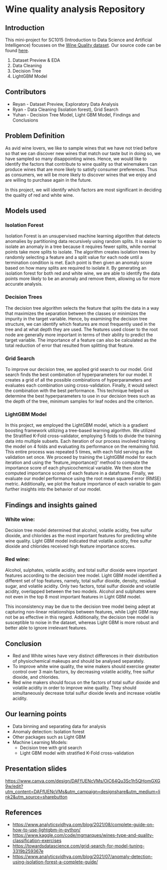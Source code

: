 # Wine quality analysis Repository

## Introduction

This mini-project for SC1015 (Introduction to Data Science and Artificial Intelligence) focusses on the [Wine Quality dataset](https://www.kaggle.com/datasets/rajyellow46/wine-quality). Our source code can be found [here](https://github.com/reeethong/SC1015Project/blob/main/%5BFINAL%20SUBMISSION%5D%20SC1015%20Wine%20Mini%20Project%20.ipynb).

1. Dataset Preview & EDA
2. Data Cleaning
3. Decision Tree
4. LightGBM Model

## Contributors 
- Reyan - Dataset Preview, Exploratory Data Analysis 
- Ryan - Data Cleaning (Isolation forest), Grid Search
- Yuhan -  Decision Tree Model, Light GBM Model, Findings and Conclusions

## Problem Definition
As avid wine lovers, we like to sample wines that we have not tried before so that we can discover new wines that match our taste but in doing so, we have sampled so many disappointing wines. Hence, we would like to identify the factors that contribute to wine quality so that winemakers can produce wines that are more likely to satisfy consumer preferences. Thus as consumers, we will be more likely to discover wines that we enjoy and are willing to purchase again in the future.


In this project, we will identify which factors are most significant in deciding the quality of red and white wine.

## Models used
### Isolation Forest

Isolation Forest is an unsupervised machine learning algorithm that detects anomalies by partitioning data recursively using random splits.  It is easier to isolate an anomaly in a tree because it requires fewer splits, while normal points take more splits to isolate. The algorithm creates isolation trees by randomly selecting a feature and a split value for each node until a termination condition is met. Each point is then given an anomaly score based on how many splits are required to isolate it. By generating an isolation forest for both red and white wine, we are able to identify the data points more likely to be an anomaly and remove them, allowing us for more accurate analysis.

### Decision Trees

The decision tree algorithm selects the feature that splits the data in a way that maximizes the separation between the classes or minimizes the impurity in the target variable. Hence, by examining the decision tree structure, we can identify which features are most frequently used in the tree and at what depth they are used. The features used closer to the root node are generally more important in terms of their ability to predict the target variable. The importance of a feature can also be calculated as the total reduction of error that resulted from splitting that feature.

### Grid Search

To improve our decision tree, we applied grid search to our model. Grid search finds the best combination of hyperparameters for our model. It creates a grid of all the possible combinations of hyperparameters and evaluates each combination using cross-validation. Finally, it would select the combination with the best performance. This technique helped us determine the best hyperparameters to use in our decision trees such as the depth of the tree, minimum samples for leaf nodes and the criterion.

### LightGBM Model

In this project, we employed the LightGBM model, which is a gradient boosting framework utilizing a tree-based learning algorithm. We utilized the Stratified K-Fold cross-validator, employing 5 folds to divide the training data into multiple subsets. Each iteration of our process involved training the model on 4 folds and evaluating its performance on the remaining fold. This entire process was repeated 5 times, with each fold serving as the validation set once.
We proceed by training the LightGBM model for each iteration and using the 'feature_importance()' method to compute the importance score of each physicochemical variable. We then store the computed importance scores of each feature in a dataframe.
Finally, we evaluate our model performance using the root mean squared error (RMSE) metric. Additionally, we plot the feature importance of each variable to gain further insights into the behavior of our model.

## Findings and insights gained
### White wine:
Decision tree model determined that alcohol, volatile acidity, free sulfur dioxide, and chlorides as the most important features for predicting white wine quality. 
Light GBM model indicated that volatile acidity, free sulfur dioxide and chlorides received high feature importance scores.

### Red wine:
Alcohol, sulphates, volatile acidity, and total sulfur dioxide were important features according to the decision tree model. 
Light GBM model identified a different set of top features, namely, total sulfur dioxide, density, residual sugar, and volatile acidity. 
Only two factors, total sulfur dioxide and volatile acidity, overlapped between the two models. Alcohol and sulphates were not even in the top 8 most important features in Light GBM model. 

This inconsistency may be due to the decision tree model being adept at capturing non-linear relationships between features, while Light GBM may not be as effective in this regard. Additionally, the decision tree model is susceptible to noise in the dataset, whereas Light GBM is more robust and better able to ignore irrelevant features.


## Conclusion
- Red and White wines have very distinct differences in their distribution of physiochemical makeups and should be analysed separately.
- To improve white wine quality, the wine makers should exercise greater control over 3 main factors, by decreasing volatile acidity, free sulfur dioxide, and chlorides.
- Red wine makers should focus on the factors of total sulfur dioxide and volatile acidity in order to improve wine quality. They should simultaneously decrease total sulfur dioxide levels and increase volatile acidity.

## Our learning points 
- Data binning and separating data for analysis
- Anomaly detection: Isolation forest
- Other packages such as Light GBM
- Machine Learning Models:
  - Decision tree with grid search
  - Light GBM model with stratified K-Fold cross-validation

## Presentation slides
https://www.canva.com/design/DAFfUENcVMs/OiC64Qu3Sc1h5QHomGXG9w/edit?utm_content=DAFfUENcVMs&utm_campaign=designshare&utm_medium=link2&utm_source=sharebutton

## References
- https://www.analyticsvidhya.com/blog/2021/08/complete-guide-on-how-to-use-lightgbm-in-python/
- https://www.kaggle.com/code/mgmarques/wines-type-and-quality-classification-exercises
- https://towardsdatascience.com/grid-search-for-model-tuning-3319b259367e
- https://www.analyticsvidhya.com/blog/2021/07/anomaly-detection-using-isolation-forest-a-complete-guide/
